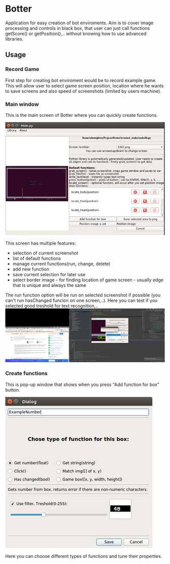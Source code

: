 # Botter
Application for easy creation of bot enviroments. Aim is to cover image processing and controls in black box, that user can just call functions getScore() or getPosition(),.. without knowing how to use advanced libraries.

## Usage

### Record Game
First step for creating bot enviroment would be to record example game. This will allow user to select game screen position, location where he wants to save screens and also speed of screenshots (limited by users machine).

### Main window
This is the main screen of Botter where you can quickly create functions. 

![Alt text](./botterMain.png?raw=true "Main screen")

This screen has multiple features:
* selection of current screenshot
* list of default functions
* manage current functions(run, change, delete)
* add new function
* save current selection for later use
* select border image - for finding location of game screen - usually edge that is unique and always the same

The run function option will be run on selected screenshot if possible (you can't run hasChanged funcion on one screen,..). Here you can test if you selected good treshold for text recognition,..
![Alt text](./result.png?raw=true "Main screen")


### Create functions
This is pop-up window that shows when you press "Add function for box" button. 

![Alt text](./exampleFunction.png?raw=true "Example function")

Here you can choose different types of functions and tune their properties.


